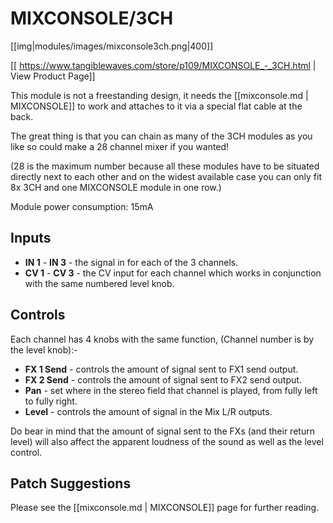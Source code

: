 # MIXCONSOLE/3CH
[[img|modules/images/mixconsole3ch.png|400]]

[[ https://www.tangiblewaves.com/store/p109/MIXCONSOLE_-_3CH.html | View Product Page]]

This module is not a freestanding design, it needs the [[mixconsole.md | MIXCONSOLE]] to work and attaches to it via a special flat cable at the back. 

The great thing is that you can chain as many of the 3CH modules as you like so could make a 28 channel mixer if you wanted! 

(28 is the maximum number because all these modules have to be situated directly next to each other and on the widest available case you can only fit 8x 3CH and one MIXCONSOLE module in one row.)

Module power consumption: 15mA

## Inputs

* **IN 1** - **IN 3** - the signal in for each of the 3 channels.
* **CV 1** - **CV 3** - the CV input for each channel which works in conjunction with the same numbered level knob.
## Controls

Each channel has 4 knobs with the same function, (Channel number is by the level knob):-

* **FX 1 Send** - controls the amount of signal sent to FX1 send output.
* **FX 2 Send** - controls the amount of signal sent to FX2 send output.
* **Pan** - set where in the stereo field that channel is played, from fully left to fully right.
* **Level** - controls the amount of signal in the Mix L/R outputs.

Do bear in mind that the amount of signal sent to the FXs (and their return level) will also affect the apparent loudness of the sound as well as the level control.

## Patch Suggestions

Please see the [[mixconsole.md | MIXCONSOLE]] page for further reading.
